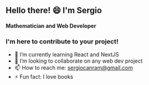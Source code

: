  ## Hello there! 😄 I'm Sergio
 #### Mathematician and Web Developer 
 
 ### I'm here to contribute to your project!

- 🌱 I’m currently learning React and NextJS
- 👯 I’m looking to collaborate on any web dev project
- 📫 How to reach me: sergiocanram@gmail.com
- ⚡ Fun fact: I love books 

